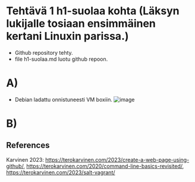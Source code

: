 # Tehtävä 1 h1-suolaa kohta  (Läksyn lukijalle tosiaan ensimmäinen kertani Linuxin parissa.) 

- Github repository tehty.
- file h1-suolaa.md luotu github repoon.

# A)
- Debian ladattu onnistuneesti VM boxiin. 
![image](https://user-images.githubusercontent.com/105793201/228643756-3686698a-0981-4bf9-b954-a3d44c23ec38.png)


# B) 


 ## References
 
 Karvinen 2023: https://terokarvinen.com/2023/create-a-web-page-using-github/, 
 https://terokarvinen.com/2020/command-line-basics-revisited/, 
 https://terokarvinen.com/2023/salt-vagrant/
